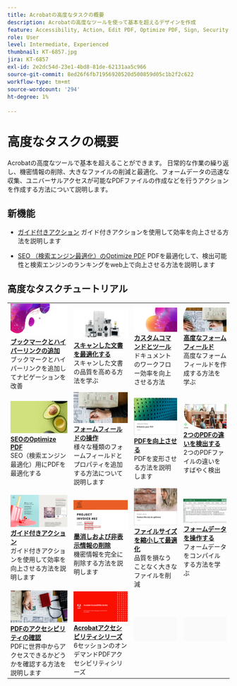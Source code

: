 ```yaml
---
title: Acrobatの高度なタスクの概要
description: Acrobatの高度なツールを使って基本を超えるデザインを作成
feature: Accessibility, Action, Edit PDF, Optimize PDF, Sign, Security
role: User
level: Intermediate, Experienced
thumbnail: KT-6857.jpg
jira: KT-6857
exl-id: 2e2dc54d-23e1-4bd8-81de-62131aa5c966
source-git-commit: 8ed26f6fb71956920520d500859d05c1b2f2c622
workflow-type: tm+mt
source-wordcount: '294'
ht-degree: 1%

---
```


# 高度なタスクの概要

Acrobatの高度なツールで基本を超えることができます。 日常的な作業の繰り返し、機密情報の削除、大きなファイルの削減と最適化、フォームデータの迅速な収集、ユニバーサルアクセスが可能なPDFファイルの作成などを行うアクションを作成する方法について説明します。

## 新機能

* [ガイド付きアクション](action.md)
ガイド付きアクションを使用して効率を向上させる方法を説明します

* [SEO （検索エンジン最適化）のOptimize PDF](optimizeseo.md)
PDFを最適化して、検出可能性と検索エンジンのランキングをweb上で向上させる方法を説明します

## 高度なタスクチュートリアル

<table style="table-layout:fixed">
<tr>
  <td>
    <a href="bookmarks.md">
      <img alt="ブックマークとハイパーリンクの追加" src="../assets/bookmarks.png" />
    </a>
    <div>
      <a href="bookmarks.md"><strong>ブックマークとハイパーリンクの追加</strong></a>
      </div>
      ブックマークとハイパーリンクを追加してナビゲーションを改善
  </td>
  <td>
    <a href="optimizescan.md">
      <img alt="スキャンした文書を最適化" src="../assets/optimize.png" />
    </a>
    <div>
      <a href="optimizescan.md"><strong>スキャンした文書を最適化する</strong></a>
      </div>
      スキャンした文書の品質を高める方法を学ぶ
  </td>
  <td>
    <a href="custom.md">
      <img alt="カスタムコマンドとツール" src="../assets/custom-commands.png" />
    </a>
    <div>
      <a href="custom.md"><strong>カスタムコマンドとツール</strong></a>
      </div>
      ドキュメントのワークフロー効率を向上させる方法
  </td>
  <td>
    <a href="advancedforms.md">
      <img alt="高度なフォームフィールド" src="../assets/advanced-forms.png" />
    </a>
    <div>
      <a href="advancedforms.md"><strong>高度なフォームフィールド</strong></a>
      </div>
      高度なフォームフィールドを作成する方法を学ぶ
  </td>
</tr>
<tr>
 <td>
    <a href="optimizeseo.md">
      <img alt="SEOのOptimize PDF" src="../assets/seo.png" />
    </a>
    <div>
      <a href="optimizeseo.md"><strong>SEOのOptimize PDF</strong></a>
      </div>
      SEO（検索エンジン最適化）用にPDFを最適化する
  </td>
  <td>
    <a href="workforms.md">
      <img alt="フォームフィールドの操作" src="../assets/work-forms.png" />
    </a>
    <div>
      <a href="workforms.md"><strong>フォームフィールドの操作</strong></a>
      </div>
      様々な種類のフォームフィールドとプロパティを追加する方法について説明します
  </td>
  <td>
    <a href="enhance.md">
      <img alt="PDFを向上させる" src="../assets/enhance.png" />
    </a>
    <div>
      <a href="enhance.md"><strong>PDFを向上させる</strong></a>
      </div>
      PDFを変形させる方法を説明します
  </td>
 <td>
    <a href="compare.md">
      <img alt="2つのPDFの違いを検出する" src="../assets/compare.png" />
    </a>
    <div>
      <a href="compare.md"><strong>2つのPDFの違いを検出する</strong></a>
      </div>
      2つのPDFファイルの違いをすばやく検出
  </td>
</tr>
<tr>
  <td>
    <a href="action.md">
      <img alt="ガイド付きアクション" src="../assets/action.png" />
    </a>
    <div>
      <a href="action.md"><strong>ガイド付きアクション</strong></a>
      </div>
      ガイド付きアクションを使用して効率を向上させる方法を説明します
  </td>
  <td>
    <a href="redact.md">
      <img alt="墨消しと非表示情報" src="../assets/redact.png" />
    </a>
    <div>
      <a href="redact.md"><strong>墨消しおよび非表示情報の削除</strong></a>
      </div>
      機密情報を完全に削除する方法を説明します
  </td>
 <td>
    <a href="reduce.md">
      <img alt="ファイルサイズを縮小して最適化" src="../assets/reduce.png" />
    </a>
    <div>
      <a href="reduce.md"><strong>ファイルサイズを縮小して最適化</strong></a>
      </div>
      品質を損なうことなく大きなファイルを削減
  </td>
  <td>
    <a href="formdata.md">
      <img alt="フォームデータの操作" src="../assets/form-data.png" />
    </a>
    <div>
      <a href="formdata.md"><strong>フォームデータを操作する</strong></a>
      </div>
      フォームデータをコンパイルする方法を学ぶ
  </td>
</tr>
<tr>
 <td>
    <a href="accessibility.md">
      <img alt="PDFのアクセシビリティの確認" src="../assets/accessibility.png" />
    </a>
    <div>
      <a href="accessibility.md"><strong>PDFのアクセシビリティの確認</strong></a>
      </div>
      PDFに世界中からアクセスできるかどうかを確認する方法を説明します
  </td>
 <td>
    <a href="accessibility-series.md">
      <img alt="Acrobatアクセシビリティシリーズ" src="../assets/accessibility-series.png" />
    </a>
    <div>
      <a href="accessibility-series.md"><strong>Acrobatアクセシビリティシリーズ</strong></a>
      </div>
      6セッションのオンデマンドPDFアクセシビリティシリーズ
  </td>
  <td>
   <img alt="スペーサー" src="../assets/Grayspacer.png" />
    <div>
    <br>
  </td> 
  <td>
   <img alt="スペーサー" src="../assets/Grayspacer.png" />
    <div>
    <br>
  </td>  
</tr>
</table>

